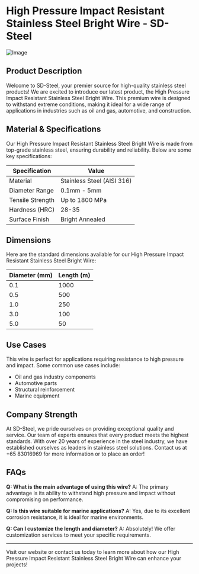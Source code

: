 # High Pressure Impact Resistant Stainless Steel Bright Wire - SD-Steel

![Image](https://github.com/user-attachments/assets/2567258e-e124-4816-932d-1809bd27ef0b)

## Product Description

Welcome to SD-Steel, your premier source for high-quality stainless steel products! We are excited to introduce our latest product, the High Pressure Impact Resistant Stainless Steel Bright Wire. This premium wire is designed to withstand extreme conditions, making it ideal for a wide range of applications in industries such as oil and gas, automotive, and construction.

## Material & Specifications

Our High Pressure Impact Resistant Stainless Steel Bright Wire is made from top-grade stainless steel, ensuring durability and reliability. Below are some key specifications:

| Specification | Value |
|---------------|-------|
| Material      | Stainless Steel (AISI 316) |
| Diameter Range | 0.1mm - 5mm |
| Tensile Strength | Up to 1800 MPa |
| Hardness (HRC) | 28-35 |
| Surface Finish | Bright Annealed |

## Dimensions

Here are the standard dimensions available for our High Pressure Impact Resistant Stainless Steel Bright Wire:

| Diameter (mm) | Length (m) |
|---------------|------------|
| 0.1            | 1000       |
| 0.5            | 500        |
| 1.0            | 250        |
| 3.0            | 100        |
| 5.0            | 50         |

## Use Cases

This wire is perfect for applications requiring resistance to high pressure and impact. Some common use cases include:
- Oil and gas industry components
- Automotive parts
- Structural reinforcement
- Marine equipment

## Company Strength

At SD-Steel, we pride ourselves on providing exceptional quality and service. Our team of experts ensures that every product meets the highest standards. With over 20 years of experience in the steel industry, we have established ourselves as leaders in stainless steel solutions. Contact us at +65 83016969 for more information or to place an order!

## FAQs

**Q: What is the main advantage of using this wire?**
A: The primary advantage is its ability to withstand high pressure and impact without compromising on performance.

**Q: Is this wire suitable for marine applications?**
A: Yes, due to its excellent corrosion resistance, it is ideal for marine environments.

**Q: Can I customize the length and diameter?**
A: Absolutely! We offer customization services to meet your specific requirements.

---

Visit our website or contact us today to learn more about how our High Pressure Impact Resistant Stainless Steel Bright Wire can enhance your projects!